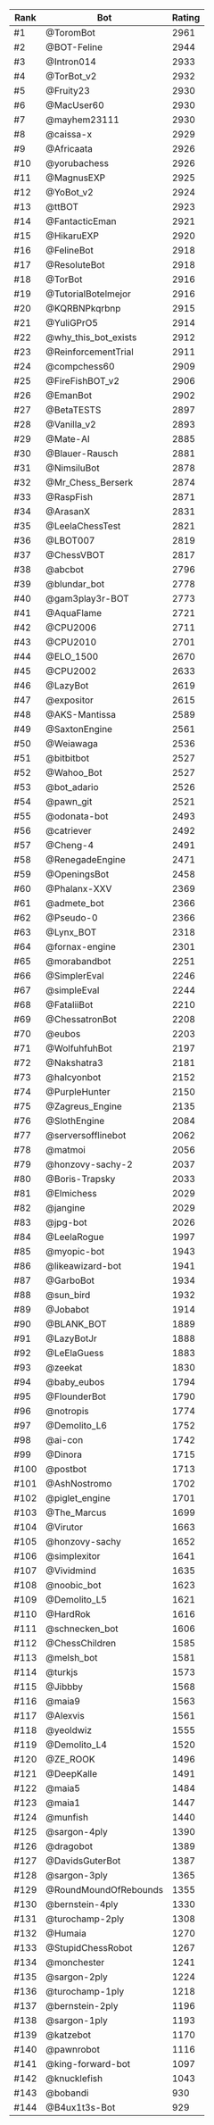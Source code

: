 Rank|Bot|Rating
---|---|---
#1|@ToromBot|2961
#2|@BOT-Feline|2944
#3|@Intron014|2933
#4|@TorBot_v2|2932
#5|@Fruity23|2930
#6|@MacUser60|2930
#7|@mayhem23111|2930
#8|@caissa-x|2929
#9|@Africaata|2926
#10|@yorubachess|2926
#11|@MagnusEXP|2925
#12|@YoBot_v2|2924
#13|@ttBOT|2923
#14|@FantacticEman|2921
#15|@HikaruEXP|2920
#16|@FelineBot|2918
#17|@ResoluteBot|2918
#18|@TorBot|2916
#19|@TutorialBotelmejor|2916
#20|@KQRBNPkqrbnp|2915
#21|@YuliGPrO5|2914
#22|@why_this_bot_exists|2912
#23|@ReinforcementTrial|2911
#24|@compchess60|2909
#25|@FireFishBOT_v2|2906
#26|@EmanBot|2902
#27|@BetaTESTS|2897
#28|@Vanilla_v2|2893
#29|@Mate-AI|2885
#30|@Blauer-Rausch|2881
#31|@NimsiluBot|2878
#32|@Mr_Chess_Berserk|2874
#33|@RaspFish|2871
#34|@ArasanX|2831
#35|@LeelaChessTest|2821
#36|@LBOT007|2819
#37|@ChessVBOT|2817
#38|@abcbot|2796
#39|@blundar_bot|2778
#40|@gam3play3r-BOT|2773
#41|@AquaFlame|2721
#42|@CPU2006|2711
#43|@CPU2010|2701
#44|@ELO_1500|2670
#45|@CPU2002|2633
#46|@LazyBot|2619
#47|@expositor|2615
#48|@AKS-Mantissa|2589
#49|@SaxtonEngine|2561
#50|@Weiawaga|2536
#51|@bitbitbot|2527
#52|@Wahoo_Bot|2527
#53|@bot_adario|2526
#54|@pawn_git|2521
#55|@odonata-bot|2493
#56|@catriever|2492
#57|@Cheng-4|2491
#58|@RenegadeEngine|2471
#59|@OpeningsBot|2458
#60|@Phalanx-XXV|2369
#61|@admete_bot|2366
#62|@Pseudo-0|2366
#63|@Lynx_BOT|2318
#64|@fornax-engine|2301
#65|@morabandbot|2251
#66|@SimplerEval|2246
#67|@simpleEval|2244
#68|@FataliiBot|2210
#69|@ChessatronBot|2208
#70|@eubos|2203
#71|@WolfuhfuhBot|2197
#72|@Nakshatra3|2181
#73|@halcyonbot|2152
#74|@PurpleHunter|2150
#75|@Zagreus_Engine|2135
#76|@SlothEngine|2084
#77|@serversofflinebot|2062
#78|@matmoi|2056
#79|@honzovy-sachy-2|2037
#80|@Boris-Trapsky|2033
#81|@Elmichess|2029
#82|@jangine|2029
#83|@jpg-bot|2026
#84|@LeelaRogue|1997
#85|@myopic-bot|1943
#86|@likeawizard-bot|1941
#87|@GarboBot|1934
#88|@sun_bird|1932
#89|@Jobabot|1914
#90|@BLANK_BOT|1889
#91|@LazyBotJr|1888
#92|@LeElaGuess|1883
#93|@zeekat|1830
#94|@baby_eubos|1794
#95|@FlounderBot|1790
#96|@notropis|1774
#97|@Demolito_L6|1752
#98|@ai-con|1742
#99|@Dinora|1715
#100|@postbot|1713
#101|@AshNostromo|1702
#102|@piglet_engine|1701
#103|@The_Marcus|1699
#104|@Virutor|1663
#105|@honzovy-sachy|1652
#106|@simplexitor|1641
#107|@Vividmind|1635
#108|@noobic_bot|1623
#109|@Demolito_L5|1621
#110|@HardRok|1616
#111|@schnecken_bot|1606
#112|@ChessChildren|1585
#113|@melsh_bot|1581
#114|@turkjs|1573
#115|@Jibbby|1568
#116|@maia9|1563
#117|@Alexvis|1561
#118|@yeoldwiz|1555
#119|@Demolito_L4|1520
#120|@ZE_ROOK|1496
#121|@DeepKalle|1491
#122|@maia5|1484
#123|@maia1|1447
#124|@munfish|1440
#125|@sargon-4ply|1390
#126|@dragobot|1389
#127|@DavidsGuterBot|1387
#128|@sargon-3ply|1365
#129|@RoundMoundOfRebounds|1355
#130|@bernstein-4ply|1330
#131|@turochamp-2ply|1308
#132|@Humaia|1270
#133|@StupidChessRobot|1267
#134|@monchester|1241
#135|@sargon-2ply|1224
#136|@turochamp-1ply|1218
#137|@bernstein-2ply|1196
#138|@sargon-1ply|1193
#139|@katzebot|1170
#140|@pawnrobot|1116
#141|@king-forward-bot|1097
#142|@knucklefish|1043
#143|@bobandi|930
#144|@B4ux1t3s-Bot|929

